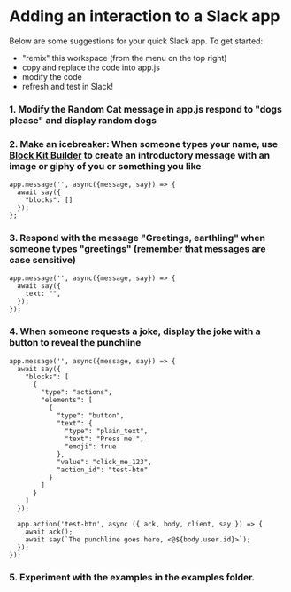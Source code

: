 # Adding an interaction to a Slack app  

Below are some suggestions for your quick Slack app. To get started: 
- "remix" this workspace (from the menu on the top right) 
- copy and replace the code into app.js
- modify the code 
- refresh and test in Slack!
  
### 1. Modify the Random Cat message in app.js respond to "dogs please" and display random dogs

### 2. Make an icebreaker: When someone types your name, use [Block Kit Builder](https://app.slack.com/block-kit-builder/) to create an introductory message with an image or giphy of you or something you like

```
app.message('', async({message, say}) => {
  await say({
    "blocks": []
  });
}; 

```
### 3. Respond with the message "Greetings, earthling" when someone types "greetings" (remember that messages are case sensitive)
```
app.message('', async({message, say}) => {
  await say({
    text: "",
  });
});
```

### 4. When someone requests a joke, display the joke with a button to reveal the punchline 
```
app.message('', async({message, say}) => {
  await say({
    "blocks": [
      {
        "type": "actions",
        "elements": [
          {
            "type": "button",
            "text": {
              "type": "plain_text",
              "text": "Press me!",
              "emoji": true
            },
            "value": "click_me_123",
            "action_id": "test-btn"
          }
        ]
      }
    ]
  });
  
  app.action('test-btn', async ({ ack, body, client, say }) => {
    await ack();
    await say(`The punchline goes here, <@${body.user.id}>`);
  });
});
```

### 5. Experiment with the examples in the examples folder. 